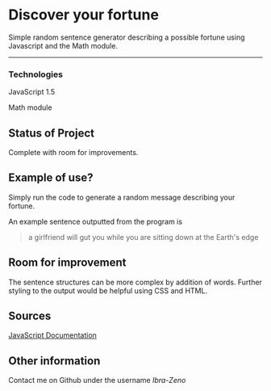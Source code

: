 # Discover your fortune
Simple random sentence generator describing a possible fortune using Javascript and the Math module.

---

### Technologies
JavaScript 1.5

Math module
## Status of Project

Complete with room for improvements.

## Example of use\?

Simply run the code to generate a random message describing your fortune.

An example sentence outputted from the program is 
>a girlfriend will gut you while you are sitting down at the Earth's edge

## Room for improvement
The sentence structures can be more complex by addition of words. Further styling to the output would be helpful using CSS and HTML.

## Sources 
[JavaScript Documentation](https://developer.mozilla.org/en-US/)

## Other information
Contact me on Github under the username *Ibra-Zeno*
